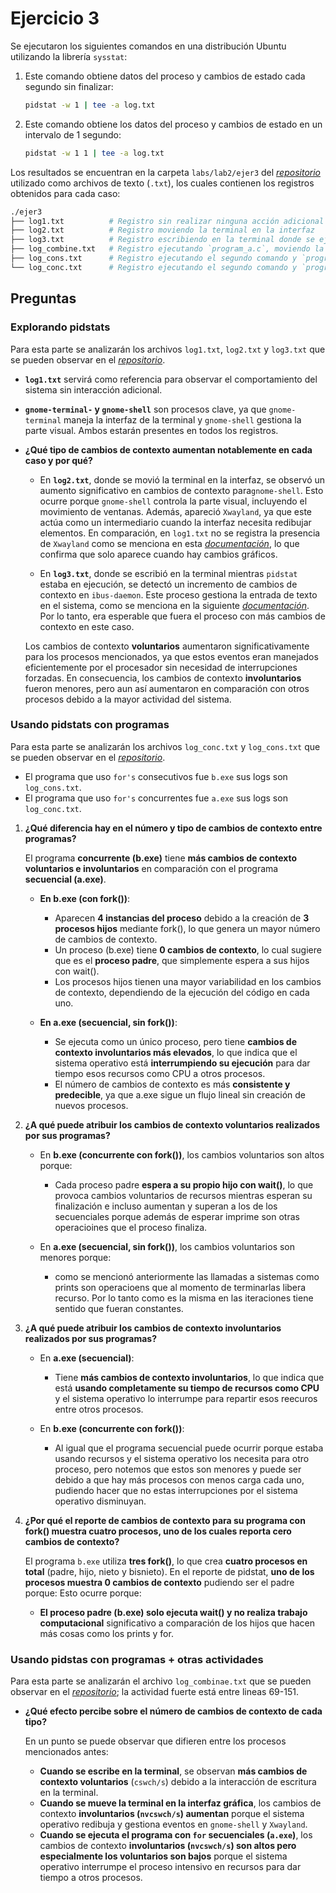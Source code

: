 # Ejercicio 3

Se ejecutaron los siguientes comandos en una distribución Ubuntu utilizando la librería `sysstat`:

1. Este comando obtiene datos del proceso y cambios de estado cada segundo sin finalizar:

    ```bash
    pidstat -w 1 | tee -a log.txt
    ```

2. Este comando obtiene los datos del proceso y cambios de estado en un intervalo de 1 segundo:

    ```bash
    pidstat -w 1 1 | tee -a log.txt
    ```

Los resultados se encuentran en la carpeta `labs/lab2/ejer3` del [*repositorio*](www.google.com) utilizado como archivos de texto (`.txt`), los cuales contienen los registros obtenidos para cada caso:

```bash
./ejer3
├── log1.txt          # Registro sin realizar ninguna acción adicional
├── log2.txt          # Registro moviendo la terminal en la interfaz
├── log3.txt          # Registro escribiendo en la terminal donde se ejecutó el comando
├── log_combine.txt   # Registro ejecutando `program_a.c`, moviendo la terminal y escribiendo en la terminal
├── log_cons.txt      # Registro ejecutando el segundo comando y `program_a.c`
└── log_conc.txt      # Registro ejecutando el segundo comando y `program_b.c`
```

## Preguntas

### Explorando pidstats

Para esta parte se analizarán los archivos `log1.txt`, `log2.txt` y `log3.txt` que se pueden observar en el [*repositorio*](www.google.com).

- **`log1.txt`** servirá como referencia para observar el comportamiento del sistema sin interacción adicional.  
- **`gnome-terminal-` y `gnome-shell`** son procesos clave, ya que `gnome-terminal` maneja la interfaz de la terminal y `gnome-shell` gestiona la parte visual. Ambos estarán presentes en todos los registros.

- **¿Qué tipo de cambios de contexto aumentan notablemente en cada caso y por qué?**

  - En **`log2.txt`**, donde se movió la terminal en la interfaz, se observó un aumento significativo en cambios de contexto para`gnome-shell`. Esto ocurre porque `gnome-shell` controla la parte visual, incluyendo el movimiento de ventanas. Además, apareció `Xwayland`, ya que este actúa como un intermediario cuando la interfaz necesita redibujar elementos. En comparación, en `log1.txt` no se registra la presencia de `Xwayland` como se menciona en esta [*documentación*](https://wiki-gnome-org.translate.goog/Initiatives(2f)Wayland(2f)Xwayland.html?_x_tr_sl=en&_x_tr_tl=es&_x_tr_hl=es&_x_tr_pto=sge#:~:text=Xwayland%20is%20a%20fully%20fledged,protocols%20for%20implementing%20certain%20functionality.), lo que confirma que solo aparece cuando hay cambios gráficos.

  - En **`log3.txt`**, donde se escribió en la terminal mientras `pidstat` estaba en ejecución, se detectó un incremento de cambios de contexto en `ibus-daemon`. Este proceso gestiona la entrada de texto en el sistema, como se menciona en la siguiente [*documentación*](https://manpages-ubuntu-com.translate.goog/manpages/jammy/man1/ibus-daemon.1.html?_x_tr_sl=en&_x_tr_tl=es&_x_tr_hl=es&_x_tr_pto=sge#:~:text=DESCRIPTION,to%20develop%20input%20method%20easily.). Por lo tanto, era esperable que fuera el proceso con más cambios de contexto en este caso.

  Los cambios de contexto **voluntarios** aumentaron significativamente para los procesos mencionados, ya que estos eventos eran manejados eficientemente por el procesador sin necesidad de interrupciones forzadas. En consecuencia, los cambios de contexto **involuntarios** fueron menores, pero aun así aumentaron en comparación con otros procesos debido a la mayor actividad del sistema.

### Usando pidstats con programas

Para esta parte se analizarán los archivos `log_conc.txt` y `log_cons.txt` que se pueden observar en el [*repositorio*](www.google.com).

- El programa que uso `for's` consecutivos fue `b.exe` sus logs son `log_cons.txt`.
- El programa que uso `for's` concurrentes fue `a.exe` sus logs son `log_conc.txt`.

1. **¿Qué diferencia hay en el número y tipo de cambios de contexto entre programas?**  

   El programa **concurrente (b.exe)** tiene **más cambios de contexto voluntarios e involuntarios** en comparación con el programa **secuencial (a.exe)**.  

   - **En b.exe (con fork())**:
     - Aparecen **4 instancias del proceso** debido a la creación de **3 procesos hijos** mediante fork(), lo que genera un mayor número de cambios de contexto.
     - Un proceso (b.exe) tiene **0 cambios de contexto**, lo cual sugiere que es el **proceso padre**, que simplemente espera a sus hijos con wait().
     - Los procesos hijos tienen una mayor variabilidad en los cambios de contexto, dependiendo de la ejecución del código en cada uno.

   - **En a.exe (secuencial, sin fork())**:
     - Se ejecuta como un único proceso, pero tiene **cambios de contexto involuntarios más elevados**, lo que indica que el sistema operativo está **interrumpiendo su ejecución** para dar tiempo esos recursos como CPU a otros procesos.
     - El número de cambios de contexto es más **consistente y predecible**, ya que a.exe sigue un flujo lineal sin creación de nuevos procesos.

2. **¿A qué puede atribuir los cambios de contexto voluntarios realizados por sus programas?**  

   - En **b.exe (concurrente con fork())**, los cambios voluntarios son altos porque:
     - Cada proceso padre **espera a su propio hijo con wait()**, lo que provoca cambios voluntarios de recursos mientras esperan su finalización e incluso aumentan y superan a los de los secuenciales porque además de esperar imprime son otras operacioines que el proceso finaliza.

   - En **a.exe (secuencial, sin fork())**, los cambios voluntarios son menores porque:
     - como se mencionó anteriormente las llamadas a sistemas como prints son operacioens que al momento de terminarlas libera recurso. Por lo tanto como es la misma en las iteraciones tiene sentido que fueran constantes.

3. **¿A qué puede atribuir los cambios de contexto involuntarios realizados por sus programas?**

   - En **a.exe (secuencial)**:
     - Tiene **más cambios de contexto involuntarios**, lo que indica que está **usando completamente su tiempo de recursos como CPU** y el sistema operativo lo interrumpe para repartir esos reecuros entre otros procesos.

   - En **b.exe (concurrente con fork())**:
     - Al igual que el programa secuencial puede ocurrir porque estaba usando recursos y el sistema operativo los necesita para otro proceso, pero notemos que estos son menores y puede ser debido a que hay más procesos con menos carga cada uno, pudiendo hacer que no estas interrupciones por el sistema operativo disminuyan.

4. **¿Por qué el reporte de cambios de contexto para su programa con fork() muestra cuatro procesos, uno de los cuales reporta cero cambios de contexto?**  

   El programa `b.exe` utiliza **tres fork()**, lo que crea **cuatro procesos en total** (padre, hijo, nieto y bisnieto). En el reporte de pidstat, **uno de los procesos muestra 0 cambios de contexto** pudiendo ser el padre porque:
   Esto ocurre porque:

   - **El proceso padre (b.exe) solo ejecuta wait() y no realiza trabajo computacional** significativo a comparación de los hijos que hacen más cosas como los prints y for.

### Usando pidstas con programas + otras actividades

Para esta parte se analizarán el archivo `log_combinae.txt` que se pueden observar en el [*repositorio*](www.google.com); la actividad fuerte está entre lineas 69-151.

- **¿Qué efecto percibe sobre el número de cambios de contexto de cada tipo?**

  En un punto se puede observar que difieren entre los procesos mencionados antes:

  - **Cuando se escribe en la terminal**, se observan **más cambios de contexto voluntarios** (`cswch/s`) debido a la interacción de escritura en la terminal.
  - **Cuando se mueve la terminal en la interfaz gráfica**, los cambios de contexto **involuntarios (`nvcswch/s`) aumentan** porque el sistema operativo redibuja y gestiona eventos en `gnome-shell` y `Xwayland`.
  - **Cuando se ejecuta el programa con `for` secuenciales (`a.exe`)**, los cambios de contexto **involuntarios (`nvcswch/s`) son altos pero especialmente los voluntarios son bajos** porque el sistema operativo interrumpe el proceso intensivo en recursos para dar tiempo a otros procesos.
